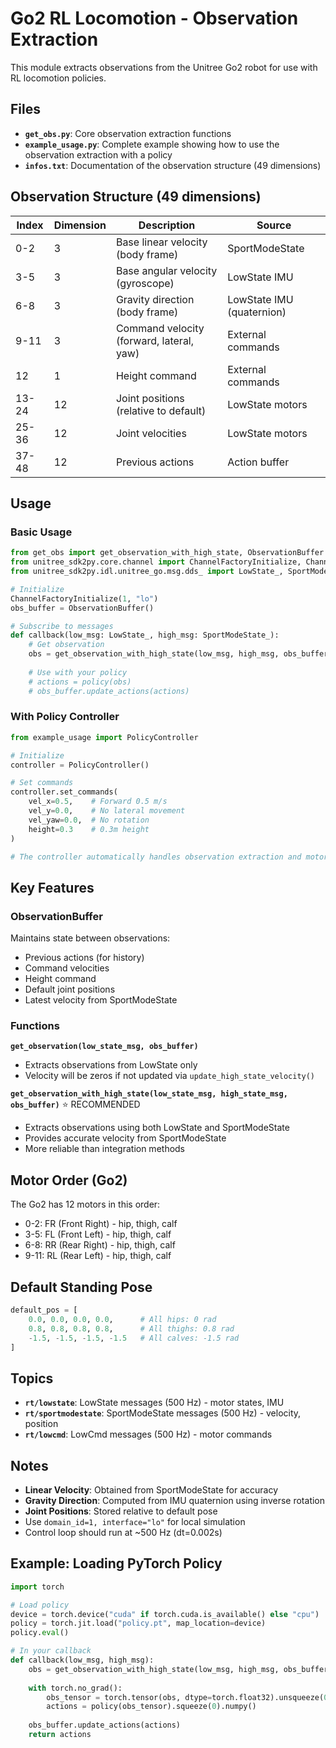 # Go2 RL Locomotion - Observation Extraction

This module extracts observations from the Unitree Go2 robot for use with RL locomotion policies.

## Files

- **`get_obs.py`**: Core observation extraction functions
- **`example_usage.py`**: Complete example showing how to use the observation extraction with a policy
- **`infos.txt`**: Documentation of the observation structure (49 dimensions)

## Observation Structure (49 dimensions)

| Index | Dimension | Description | Source |
|-------|-----------|-------------|--------|
| 0-2 | 3 | Base linear velocity (body frame) | SportModeState |
| 3-5 | 3 | Base angular velocity (gyroscope) | LowState IMU |
| 6-8 | 3 | Gravity direction (body frame) | LowState IMU (quaternion) |
| 9-11 | 3 | Command velocity (forward, lateral, yaw) | External commands |
| 12 | 1 | Height command | External commands |
| 13-24 | 12 | Joint positions (relative to default) | LowState motors |
| 25-36 | 12 | Joint velocities | LowState motors |
| 37-48 | 12 | Previous actions | Action buffer |

## Usage

### Basic Usage

```python
from get_obs import get_observation_with_high_state, ObservationBuffer
from unitree_sdk2py.core.channel import ChannelFactoryInitialize, ChannelSubscriber
from unitree_sdk2py.idl.unitree_go.msg.dds_ import LowState_, SportModeState_

# Initialize
ChannelFactoryInitialize(1, "lo")
obs_buffer = ObservationBuffer()

# Subscribe to messages
def callback(low_msg: LowState_, high_msg: SportModeState_):
    # Get observation
    obs = get_observation_with_high_state(low_msg, high_msg, obs_buffer)
    
    # Use with your policy
    # actions = policy(obs)
    # obs_buffer.update_actions(actions)
```

### With Policy Controller

```python
from example_usage import PolicyController

# Initialize
controller = PolicyController()

# Set commands
controller.set_commands(
    vel_x=0.5,    # Forward 0.5 m/s
    vel_y=0.0,    # No lateral movement
    vel_yaw=0.0,  # No rotation
    height=0.3    # 0.3m height
)

# The controller automatically handles observation extraction and motor control
```

## Key Features

### ObservationBuffer
Maintains state between observations:
- Previous actions (for history)
- Command velocities
- Height command
- Default joint positions
- Latest velocity from SportModeState

### Functions

**`get_observation(low_state_msg, obs_buffer)`**
- Extracts observations from LowState only
- Velocity will be zeros if not updated via `update_high_state_velocity()`

**`get_observation_with_high_state(low_state_msg, high_state_msg, obs_buffer)`** ⭐ RECOMMENDED
- Extracts observations using both LowState and SportModeState
- Provides accurate velocity from SportModeState
- More reliable than integration methods

## Motor Order (Go2)

The Go2 has 12 motors in this order:
- 0-2: FR (Front Right) - hip, thigh, calf
- 3-5: FL (Front Left) - hip, thigh, calf
- 6-8: RR (Rear Right) - hip, thigh, calf
- 9-11: RL (Rear Left) - hip, thigh, calf

## Default Standing Pose

```python
default_pos = [
    0.0, 0.0, 0.0, 0.0,      # All hips: 0 rad
    0.8, 0.8, 0.8, 0.8,      # All thighs: 0.8 rad
    -1.5, -1.5, -1.5, -1.5   # All calves: -1.5 rad
]
```

## Topics

- **`rt/lowstate`**: LowState messages (500 Hz) - motor states, IMU
- **`rt/sportmodestate`**: SportModeState messages (500 Hz) - velocity, position
- **`rt/lowcmd`**: LowCmd messages (500 Hz) - motor commands

## Notes

- **Linear Velocity**: Obtained from SportModeState for accuracy
- **Gravity Direction**: Computed from IMU quaternion using inverse rotation
- **Joint Positions**: Stored relative to default pose
- Use `domain_id=1, interface="lo"` for local simulation
- Control loop should run at ~500 Hz (dt=0.002s)

## Example: Loading PyTorch Policy

```python
import torch

# Load policy
device = torch.device("cuda" if torch.cuda.is_available() else "cpu")
policy = torch.jit.load("policy.pt", map_location=device)
policy.eval()

# In your callback
def callback(low_msg, high_msg):
    obs = get_observation_with_high_state(low_msg, high_msg, obs_buffer)
    
    with torch.no_grad():
        obs_tensor = torch.tensor(obs, dtype=torch.float32).unsqueeze(0)
        actions = policy(obs_tensor).squeeze(0).numpy()
    
    obs_buffer.update_actions(actions)
    return actions
```
